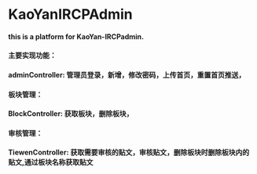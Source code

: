 # KaoYanIRCPAdmin

#### this is a platform for KaoYan-IRCPadmin.

#### 主要实现功能：
####  adminController: 管理员登录，新增，修改密码，上传首页，重置首页推送，
#### 板块管理：
####  BlockController: 获取板块，删除板块，
#### 审核管理：
####  TiewenController: 获取需要审核的贴文，审核贴文，删除板块时删除板块内的贴文,通过板块名称获取贴文
